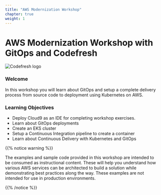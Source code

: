 ```yaml
---
title: "AWS Modernization Workshop"
chapter: true
weight: 1
---
```


# AWS Modernization Workshop with GitOps and Codefresh

![Codefresh logo](/images/codefresh-logo.png)

### Welcome

In this workshop you will learn about GitOps and setup a complete delivery process
from source code to deployment using Kubernetes on AWS. 

### Learning Objectives
- Deploy Cloud9 as an IDE for completing workshop exercises.
- Learn about GitOps deployments
- Create an EKS cluster
- Setup a Continuous Integration pipeline to create a container
- Learn about Continuous Delivery with Kubernetes and GitOps

{{% notice warning %}}
<p style='text-align: left;'>
The examples and sample code provided in this workshop are intended to be consumed as instructional content. These will help you understand how various AWS services can be architected to build a solution while demonstrating best practices along the way. These examples are not intended for use in production environments.
</p>
{{% /notice %}}